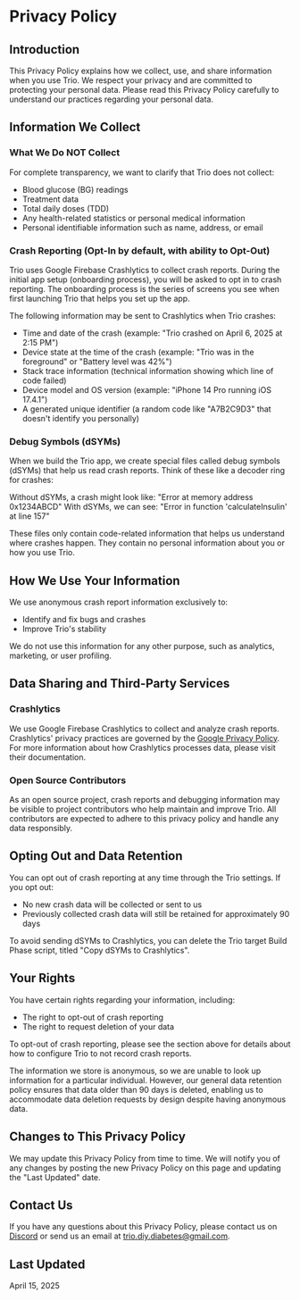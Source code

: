 # Privacy Policy

## Introduction

This Privacy Policy explains how we collect, use, and share
information when you use Trio. We respect your privacy and are
committed to protecting your personal data. Please read this Privacy
Policy carefully to understand our practices regarding your personal
data.

## Information We Collect

### What We Do NOT Collect

For complete transparency, we want to clarify that Trio does not collect:
- Blood glucose (BG) readings
- Treatment data
- Total daily doses (TDD)
- Any health-related statistics or personal medical information
- Personal identifiable information such as name, address, or email

### Crash Reporting (Opt-In by default, with ability to Opt-Out)

Trio uses Google Firebase Crashlytics to collect crash reports. During
the initial app setup (onboarding process), you will be asked to opt
in to crash reporting. The onboarding process is the series of screens
you see when first launching Trio that helps you set up the app.

The following information may be sent to Crashlytics when Trio crashes:

- Time and date of the crash (example: "Trio crashed on April 6, 2025 at 2:15 PM")
- Device state at the time of the crash (example: "Trio was in the foreground" or "Battery level was 42%")
- Stack trace information (technical information showing which line of code failed)
- Device model and OS version (example: "iPhone 14 Pro running iOS 17.4.1")
- A generated unique identifier (a random code like "A7B2C9D3" that doesn't identify you personally)

### Debug Symbols (dSYMs)

When we build the Trio app, we create special files called debug
symbols (dSYMs) that help us read crash reports. Think of these like a
decoder ring for crashes:

Without dSYMs, a crash might look like: "Error at memory address
0x1234ABCD" With dSYMs, we can see: "Error in function
'calculateInsulin' at line 157"

These files only contain code-related information that helps us
understand where crashes happen. They contain no personal information
about you or how you use Trio.

## How We Use Your Information

We use anonymous crash report information exclusively to:

- Identify and fix bugs and crashes
- Improve Trio's stability

We do not use this information for any other purpose, such as
analytics, marketing, or user profiling.

## Data Sharing and Third-Party Services

### Crashlytics

We use Google Firebase Crashlytics to collect and analyze crash
reports. Crashlytics' privacy practices are governed by the [Google
Privacy Policy](https://policies.google.com/privacy). For more
information about how Crashlytics processes data, please visit their
documentation.

### Open Source Contributors

As an open source project, crash reports and debugging information may
be visible to project contributors who help maintain and improve
Trio. All contributors are expected to adhere to this privacy policy
and handle any data responsibly.

## Opting Out and Data Retention

You can opt out of crash reporting at any time through the Trio
settings. If you opt out:

- No new crash data will be collected or sent to us
- Previously collected crash data will still be retained for approximately 90 days

To avoid sending dSYMs to Crashlytics, you can delete the Trio target
Build Phase script, titled "Copy dSYMs to Crashlytics".

## Your Rights

You have certain rights regarding your information, including:

- The right to opt-out of crash reporting
- The right to request deletion of your data

To opt-out of crash reporting, please see the section above for
details about how to configure Trio to not record crash reports.

The information we store is anonymous, so we are unable to look up
information for a particular individual. However, our general data
retention policy ensures that data older than 90 days is deleted,
enabling us to accommodate data deletion requests by design despite
having anonymous data.

## Changes to This Privacy Policy

We may update this Privacy Policy from time to time. We will notify
you of any changes by posting the new Privacy Policy on this page and
updating the "Last Updated" date.

## Contact Us

If you have any questions about this Privacy Policy, please contact us
on [Discord](http://discord.diy-trio.org/) or send us an email at
trio.diy.diabetes@gmail.com.

## Last Updated

April 15, 2025
